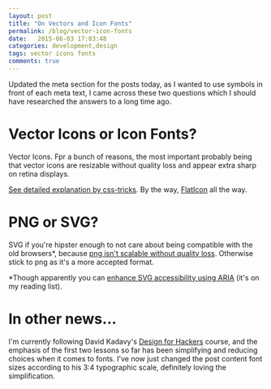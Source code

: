 ```yaml
---
layout: post
title: "On Vectors and Icon Fonts"
permalink: /blog/vector-icon-fonts
date:   2015-06-03 17:03:48
categories: development,design
tags: vector icons fonts
comments: true
---
```


Updated the meta section for the posts today, as I wanted to use symbols in front of each meta text, I came across these two questions which I should have researched the answers to a long time ago.

# Vector Icons or Icon Fonts?

Vector Icons. Fpr a bunch of reasons, the most important probably being that vector icons are resizable without quality loss and appear extra sharp on retina displays.

[See detailed explanation by css-tricks](https://css-tricks.com/icon-fonts-vs-svg/).
By the way, [FlatIcon](http://www.flaticon.com) all the way.


# PNG or SVG?

SVG if you're hipster enough to not care about being compatible with the old browsers*, because [png isn't scalable without quality loss](http://www.compatt.com/lab/IandA/IandA_00-00-02.htm). Otherwise stick to png as it's a more accepted format.  

*Though apparently you can [enhance SVG accessibility using ARIA](http://www.paciellogroup.com/blog/2013/12/using-aria-enhance-svg-accessibility/) (it's on my reading list).


# In other news...
I'm currently following David Kadavy's [Design for Hackers](http://designforhackers.com/) course, and the emphasis of the first two lessons so far has been simplifying and reducing choices when it comes to fonts. I've now just changed the post content font sizes according to his 3:4 typographic scale, definitely loving the simplification.